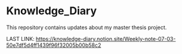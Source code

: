 # Knowledge_Diary
This repository contains updates about my master thesis project.

LAST LINK: https://knowledge-diary.notion.site/Weekly-note-07-03-50e7df5d4ff1439f96f32005b00b58c2
